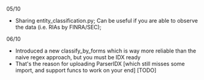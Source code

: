 

05/10

- Sharing entity_classification.py; Can be useful if you are able to observe the data (i.e. RIAs by FINRA/SEC); 

06/10
 
- Introduced a new classify_by_forms which is way more reliable than the naive regex approach, but you must be IDX ready
- That's the reason for uploading ParserIDX [which still misses some import, and support funcs to work on your end] [TODO]
